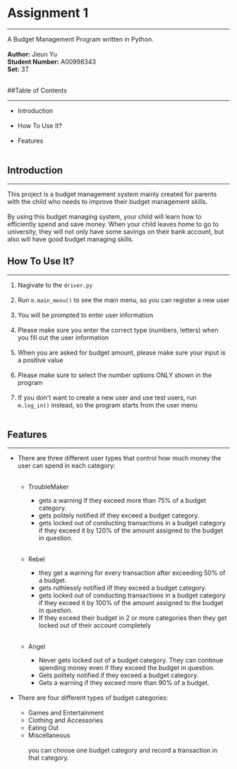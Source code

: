 # Assignment 1 

---------------------------------
A Budget Management Program written in Python.</br></br>
<b>Author: </b> Jieun Yu </br>
<b>Student Number:</b> A00998343</br>
<b>Set:</b> 3T
</br></br>

##Table of Contents

--------
* Introduction 
  </br></br>
* How To Use It?
  </br></br>
* Features
  </br></br>

<a name="introduction"></a>
## Introduction

-------------------
This project is a budget management system mainly created for parents
with the child who needs to improve their budget management skills.</br></br>
By using this budget managing system, your child will learn how to efficiently spend and save money. 
When your child leaves home to go to university, they will not only have some savings on their bank account, but also
will have good budget managing skills.

<a name="How-to-use-it"></a>
## How To Use It?

---------------------
1. Nagivate to the ```driver.py```
   </br></br>
2. Run ```m.main_menu()``` to see the main menu, so you
can register a new user
   </br></br>
3. You will be prompted to enter user information  
   </br>
4. Please make sure you enter the correct type (numbers, letters) when you fill out the user information
   </br></br>
5. When you are asked for budget amount, please make sure your input is a positive value<br><br>
6. Please make sure to select the number options ONLY shown in the program <br><br> 
7. If you don't want to create a new user and use test users, run ```m.log_in()``` instead, so the program 
   starts from the user menu
   </br></br>

<a name="features"></a>
## Features

---------------------
* There are three different user types that control how much money the user can spend in each category:
   </br></br>
   * TroubleMaker
     * gets a warning if they exceed more than 75% of a budget category.
     * gets politely notified iIf they exceed a budget category.
     * gets locked out of conducting transactions in a budget category if they exceed it by
120% of the amount assigned to the budget in question.<br><br>
   * Rebel 
     * they get a warning for every transaction after exceeding 50% of a budget.
     * gets ruthlessly notified iIf they exceed a budget category.
     * gets locked out of conducting transactions in a budget category if they exceed it by
100% of the amount assigned to the budget in question.
     * If they exceed their budget in 2 or more categories then they get locked out of their
account completely<br><br>

   * Angel
      * Never gets locked out of a budget category. They can continue spending money even if
they exceed the budget in question.
      * Gets politely notified if they exceed a budget category.
      * Gets a warning if they exceed more than 90% of a budget.
    </br></br>
* There are four different types of budget categories:
   </br></br>
   * Games and Entertainment
   * Clothing and Accessories
   * Eating Out
   * Miscellaneous
    </br></br>
you can choose one budget category and record a transaction in that category.
